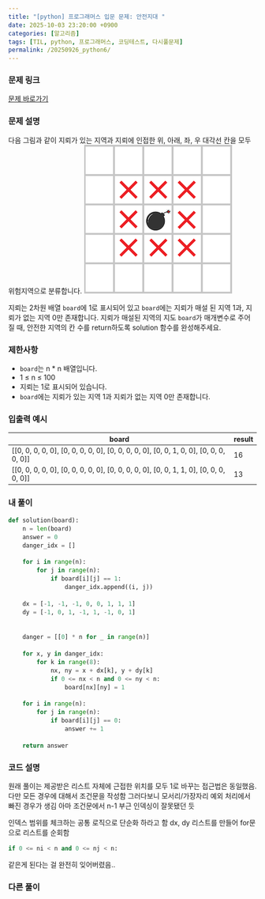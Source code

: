 ```yaml
---
title: "[python] 프로그래머스 입문 문제: 안전지대 "
date: 2025-10-03 23:20:00 +0900   
categories: [알고리즘]                 
tags: [TIL, python, 프로그래머스, 코딩테스트, 다시풀문제]
permalink: /20250926_python6/      
---
```


### 문제 링크

[문제 바로가기](https://school.programmers.co.kr/learn/courses/30/lessons/120866#)

### 문제 설명

다음 그림과 같이 지뢰가 있는 지역과 지뢰에 인접한 위, 아래, 좌, 우 대각선 칸을 모두 위험지역으로 분류합니다.
![alt text](image.png)

지뢰는 2차원 배열 `board`에 1로 표시되어 있고 `board`에는 지뢰가 매설 된 지역 1과, 지뢰가 없는 지역 0만 존재합니다.
지뢰가 매설된 지역의 지도 `board`가 매개변수로 주어질 때, 안전한 지역의 칸 수를 return하도록 solution 함수를 완성해주세요.



### 제한사항

- `board`는 n * n 배열입니다.
- 1 ≤ n ≤ 100
- 지뢰는 1로 표시되어 있습니다.
- `board`에는 지뢰가 있는 지역 1과 지뢰가 없는 지역 0만 존재합니다.



### 입출력 예시

| board |  result |
| --- |  --- |
| [[0, 0, 0, 0, 0], [0, 0, 0, 0, 0], [0, 0, 0, 0, 0], [0, 0, 1, 0, 0], [0, 0, 0, 0, 0]] | 16 | 
| [[0, 0, 0, 0, 0], [0, 0, 0, 0, 0], [0, 0, 0, 0, 0], [0, 0, 1, 1, 0], [0, 0, 0, 0, 0]] | 13 |



### 내 풀이

```python
def solution(board):
    n = len(board)
    answer = 0
    danger_idx = []

    for i in range(n):
        for j in range(n):
            if board[i][j] == 1:
                danger_idx.append((i, j))

    dx = [-1, -1, -1, 0, 0, 1, 1, 1]
    dy = [-1, 0, 1, -1, 1, -1, 0, 1]


    danger = [[0] * n for _ in range(n)]

    for x, y in danger_idx:
        for k in range(8):
            nx, ny = x + dx[k], y + dy[k]
            if 0 <= nx < n and 0 <= ny < n:
                board[nx][ny] = 1

    for i in range(n):
        for j in range(n):
            if board[i][j] == 0:
                answer += 1

    return answer
```


### 코드 설명
원래 풀이는 제공받은 리스트 자체에 근접한 위치를 모두 1로 바꾸는 접근법은 동일했음. 다만 모든 경우에 대해서 조건문을 작성함
그러다보니 모서리/가장자리 예외 처리에서 빠진 경우가 생김
아마 조건문에서 n-1 부근 인덱싱이 잘못됐던 듯


인덱스 범위를 체크하는 공통 로직으로 단순화 하라고 함
dx, dy 리스트를 만들어 for문으로 리스트를 순회함 

```python
if 0 <= ni < n and 0 <= nj < n:
```
같은게 된다는 걸 완전히 잊어버렸음..



### 다른 풀이
